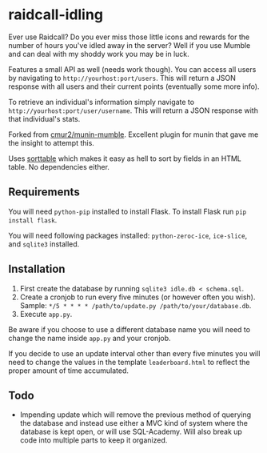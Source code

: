 raidcall-idling
===============

Ever use Raidcall? Do you ever miss those little icons and rewards for the number of hours you've idled away in the server? Well if you use Mumble and can deal with my shoddy work you may be in luck.

Features a small API as well (needs work though). You can access all users by navigating to `http://yourhost:port/users`. This will return a JSON response with all users and their current points (eventually some more info).

To retrieve an individual's information simply navigate to `http://yourhost:port/user/username`. This will return a JSON response with that individual's stats.

Forked from [cmur2/munin-mumble](https://github.com/cmur2/munin-mumble). Excellent plugin for munin that gave me the insight to attempt this.

Uses [sorttable](http://www.kryogenix.org/code/browser/sorttable/) which makes it easy as hell to sort by fields in an HTML table. No dependencies either.

Requirements
------------

You will need `python-pip` installed to install Flask. To install Flask run `pip install flask`.

You will need following packages installed: `python-zeroc-ice`, `ice-slice`, and `sqlite3` installed.

Installation
------------

1. First create the database by running `sqlite3 idle.db < schema.sql`.
2. Create a cronjob to run every five minutes (or however often you wish). Sample: `*/5 * * * * /path/to/update.py /path/to/your/database.db`.
3. Execute `app.py`.

Be aware if you choose to use a different database name you will need to change the name inside `app.py` and your cronjob. 

If you decide to use an update interval other than every five minutes you will need to change the values in the template `leaderboard.html` to reflect the proper amount of time accumulated.

Todo
----

* Impending update which will remove the previous method of querying the database and instead use either a MVC kind of system where the database is kept open, or will use SQL-Academy. Will also break up code into multiple parts to keep it organized.
